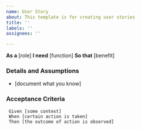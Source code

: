 ```yaml
---
name: User Story
about: This template is for creating user stories
title: ''
labels: ''
assignees: ''

---
```


**As a** [role]
**I need** [function]
**So that** [benefit]

### Details and Assumptions
* [document what you know]
   
### Acceptance Criteria  
   
```gherkin
 Given [some context]
 When [certain action is taken]
 Then [the outcome of action is observed]
```
